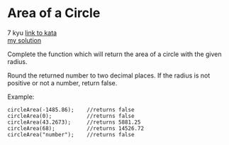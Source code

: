 # Area of a Circle
7 kyu
[link to kata](https://www.codewars.com/kata/55c45be3b2079eccff00010f/train/javascript)
<br>
[my solution](./kata.js)

Complete the function which will return the area of a circle with the given radius.

Round the returned number to two decimal places. If the radius is not positive or not a number, return false.

Example:

```
circleArea(-1485.86);    //returns false
circleArea(0);           //returns false
circleArea(43.2673);     //returns 5881.25
circleArea(68);          //returns 14526.72
circleArea("number");    //returns false
```